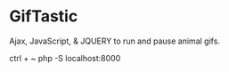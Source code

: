 # GifTastic
Ajax, JavaScript, &amp; JQUERY to run and pause animal gifs.

ctrl + ~
php -S localhost:8000 